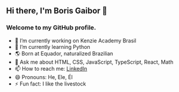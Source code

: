 ## Hi there, I'm Boris Gaibor 👋
### Welcome to my GitHub profile.

- 🔭 I’m currently working on Kenzie Academy Brasil
- 🌱 I’m currently learning Python
- 🌎 Born at Equador, naturalized Brazilian
- 💬 Ask me about HTML, CSS, JavaScript, TypeScript, React, Math
- 📫 How to reach me: [LinkedIn](https://www.linkedin.com/in/borisgaibor/)
- 😄 Pronouns: He, Ele, Él
- ⚡ Fun fact: I like the livestock

